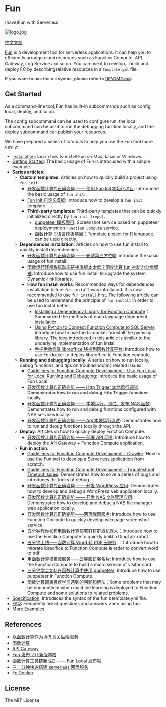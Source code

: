 # Fun

(have)Fun with Serverless

![logo.jpg](https://tan-blog.oss-cn-hangzhou.aliyuncs.com/img/20181123143028.png)

[中文文档](https://github.com/aliyun/fun/blob/master/README-zh.md)

[Fun](https://github.com/aliyun/fun) is a development tool for serverless applications. It can help you to efficiently arrange cloud resources such as Function Compute, API Gateway, Log Service and so on. You can use it to develop，build and deploy FC by describing relative resources in a `template.yml` file.

If you want to use the old syntax, please refer to [README.md](https://github.com/aliyun/fun/blob/v1.x/README.md).

## Get Started

As a command-line tool, Fun has built-in subcommands such as config, local, deploy, and so on.

The config subcommand can be used to configure fun, the local subcommand can be used to run the debugging function locally, and the deploy subcommand can publish your resources.

We have prepared a series of tutorials to help you use the Fun tool more easily:

- [Installation](https://github.com/aliyun/fun/blob/master/docs/usage/installation.md): Learn how to install Fun on Mac, Linux or Windows.
- [Getting Started](https://github.com/aliyun/fun/blob/master/docs/usage/getting_started.md): The basic usage of Fun is introduced with a simple example.
- **Series articles**:
  - **Custom templates**: Articles on how to quickly build a project using `fun init`.
    - [开发函数计算的正确姿势 —— 使用 Fun Init 初始化项目](https://yq.aliyun.com/articles/674363): Introduced the basic usage of `fun init`.
    - [Fun Init 自定义模板](https://yq.aliyun.com/articles/674364): Introduce how to develop a `fun init` template.
    - **Third-party templates**: Third-party templates that can be quickly initialized directly by `fun init [repo]`.
      - [puppeteer 模板项目](https://github.com/vangie/puppeteer-example/): Screenshot service based on puppeteer deployment on `Function Compute` service.
      - [函数计算 R 语言模板项目](https://github.com/vangie/rlang-example)：Template project for R language, can be used directly.
  - **Dependences installation**: Articles on how to use fun install to quickly install  dependencies.
    - [开发函数计算的正确姿势 —— 安装第三方依赖](https://yq.aliyun.com/articles/688062): introduce the basic usage of fun install.
    - [函数运行环境系统动态链接库版本太低？函数计算 fun 神助力分忧解难](https://yq.aliyun.com/articles/690856): Introduce how to use fun install to upgrade the system Dynamic-link libraries.
    - **How fun install works**: Recommended ways for dependences installation before `fun install` was introduced. It is now recommended to use `fun install` first. The following article can be used to understand the principle of `fun install` in order to use fun install better.
        - [Installing a Dependency Library for Function Compute](https://yq.aliyun.com/articles/602147)：Summarized the methods of each language dependent installation.
        - [Using Python to Connect Function Compute to SQL Server](https://yq.aliyun.com/articles/691081): Introduce how to use the fc-docker to install the pymssql library. The idea introduced in this article is similar to the underlying implementation of fun install.
        - [手把手教您将 libreoffice 移植到函数计算平台](https://yq.aliyun.com/articles/674330): Introduce how to use Fc-docker to deploy libreoffice to Function compute.
  - **Running and debugging locally**: A series on how to run locally, debug functions, and tips on troubleshooting related issues.
    - [Guidelines for Function Compute Development - Use Fun Local for Local Running and Debugging](https://yq.aliyun.com/articles/686333): introduce the basic usage of Fun Local.
    - [开发函数计算的正确姿势 —— Http Trigger 本地运行调试](https://yq.aliyun.com/articles/683683):  Demonstrates how to run and debug Http Trigger functions locally.
    - [开发函数计算的正确姿势 —— 本地运行、调试、发布 NAS 函数](https://yq.aliyun.com/articles/683684):  Demonstrates how to run and debug functions configured with NAS services locally.
    - [开发函数计算的正确姿势 —— Api 本地运行调试](https://yq.aliyun.com/articles/683685):  Demonstrates how to run and debug functions locally through the API.
  - **Deploy**: Articles on how to quickly deploy Function Compute.
    - [开发函数计算的正确姿势 —— 部署 API 网关](https://yq.aliyun.com/articles/689185): Introduce how to deploy the API Gateway + Function Compute application.
  - **Fun in action**:
    - [Guidelines for Function Compute Development - Crawler](https://yq.aliyun.com/articles/686340): How to use the Fun tool to develop a Serverless application from scratch.
    - [Guidelines for Function Compute Development - Troubleshoot Timeout Issues](https://yq.aliyun.com/articles/686349): Demonstrates how to solve a series of bugs and introduces the tricks of debug.
    - [开发函数计算的正确姿势 —— 开发 WordPress 应用](https://yq.aliyun.com/articles/683686): Demonstrates how to develop and debug a WordPress web application locally.
    - [开发函数计算的正确姿势 —— 开发 NAS 文件管理应用](https://yq.aliyun.com/articles/685803): Demonstrates how to develop and debug a NAS file manager web application locally.
    - [开发函数计算的正确姿势——网页截图服务](https://yq.aliyun.com/articles/688927): Introduce how to use Function Compute to quickly develop web page screenshot service.
    - [五分钟教你如何用函数计算部署钉钉群发机器人](https://yq.aliyun.com/articles/682133)：Introduce how to use the Function Compute to quickly build a DingTalk robot.
    - [五分钟上线——函数计算 Word 转 PDF 云服务](https://yq.aliyun.com/articles/674284): ：Introduce how to migrate ibreoffice to Function Compute in order to convert word to pdf.
    - [用函数计算搭建微服务——云客服访客名片](https://yq.aliyun.com/articles/674378): Introduce how to use the Function Compute to build a micro service of visitor card.
    - [三分钟学会如何在函数计算中使用 puppeteer](https://yq.aliyun.com/articles/602877): Introduce how to use puppeteer in Function Compute.
    - [函数计算部署机器学习遇到的问题和解法](https://yq.aliyun.com/articles/630289)：Some problems that may be encountered when machine learning is deployed to Function Compute and some solutions to related problems.
- [Specification](https://github.com/aliyun/fun/blob/master/docs/specs/2018-04-03.md): Introduces the syntax of the fun's template.yml file.
- [FAQ](https://github.com/aliyun/fun/blob/master/docs/usage/faq.md): Frequently asked questions and answers when using fun.
- [More Examples](https://github.com/aliyun/fun/tree/master/examples)

## References

- [以函数计算作为 API 网关后端服务](https://help.aliyun.com/document_detail/54788.html)
- [函数计算](https://www.aliyun.com/product/fc)
- [API Gateway](https://www.aliyun.com/product/apigateway)
- [Fun 发布 2.0 新版本啦](https://yq.aliyun.com/articles/604490)
- [函数计算工具链新成员 —— Fun Local 发布啦](https://yq.aliyun.com/articles/672656)
- [三十分钟快速搭建 serverless 网盘服务](https://yq.aliyun.com/articles/613780)
- [Fc Docker](https://github.com/aliyun/fc-docker)

## License

The MIT License
